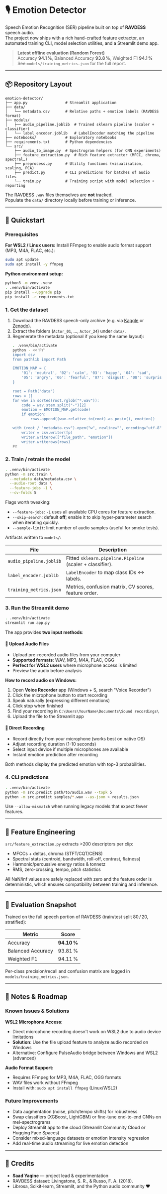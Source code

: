 # 🎙️ Emotion Detector

Speech Emotion Recognition (SER) pipeline built on top of **RAVDESS** speech audio.  
The project now ships with a rich hand-crafted feature extractor, an automated
training CLI, model selection utilities, and a Streamlit demo app.

> **Latest offline evaluation (Random Forest)**  
> Accuracy **94.1 %**, Balanced Accuracy **93.8 %**, Weighted F1 **94.1 %**  
> See `models/training_metrics.json` for the full report.

---

## 📦 Repository Layout

```
emotion-detector/
├── app.py                 # Streamlit application
├── data/
│   └── metadata.csv       # Relative paths + emotion labels (RAVDESS format)
├── models/
│   ├── audio_pipeline.joblib  # Trained sklearn pipeline (scaler + classifier)
│   └── label_encoder.joblib   # LabelEncoder matching the pipeline
├── notebooks/             # Exploratory notebooks
├── requirements.txt       # Python dependencies
└── src/
    ├── audio_to_image.py  # Spectrogram helpers (for CNN experiments)
    ├── feature_extraction.py  # Rich feature extractor (MFCC, chroma, spectral…)
    ├── preprocess.py      # Utility functions (visualisation, scaling, PCA)
    ├── predict.py         # CLI predictions for batches of audio files
    └── train.py           # Training script with model selection + reporting
```

The RAVDESS `.wav` files themselves are **not** tracked.  
Populate the `data/` directory locally before training or inference.

---

## 🚀 Quickstart

### Prerequisites

**For WSL2 / Linux users:**
Install FFmpeg to enable audio format support (MP3, M4A, FLAC, etc.):

```bash
sudo apt update
sudo apt install -y ffmpeg
```

**Python environment setup:**

```bash
python3 -m venv .venv
. .venv/bin/activate
pip install --upgrade pip
pip install -r requirements.txt
```

### 1. Get the dataset

1. Download the RAVDESS speech-only archive (e.g. via [Kaggle](https://www.kaggle.com/datasets/uwrfkaggler/ravdess-emotional-speech-audio) or [Zenodo](https://zenodo.org/record/1188976)).
2. Extract the folders (`Actor_01`, …, `Actor_24`) under `data/`.
3. Regenerate the metadata (optional if you keep the same layout):
   ```bash
   . .venv/bin/activate
   python - <<'PY'
   import csv
   from pathlib import Path

   EMOTION_MAP = {
       '01': 'neutral', '02': 'calm', '03': 'happy', '04': 'sad',
       '05': 'angry', '06': 'fearful', '07': 'disgust', '08': 'surprised'
   }

   root = Path("data")
   rows = []
   for wav in sorted(root.rglob("*.wav")):
       code = wav.stem.split("-")[2]
       emotion = EMOTION_MAP.get(code)
       if emotion:
           rows.append((wav.relative_to(root).as_posix(), emotion))

   with (root / "metadata.csv").open("w", newline="", encoding="utf-8") as fp:
       writer = csv.writer(fp)
       writer.writerow(["file_path", "emotion"])
       writer.writerows(rows)
   PY
   ```

### 2. Train / retrain the model

```bash
. .venv/bin/activate
python -m src.train \
  --metadata data/metadata.csv \
  --audio-root data \
  --feature-jobs -1 \
  --cv-folds 5
```

Flags worth tweaking:

- `--feature-jobs`: `-1` uses all available CPU cores for feature extraction.
- `--skip-search`: default **off**; enable it to skip hyper-parameter search when iterating quickly.
- `--sample-limit`: limit number of audio samples (useful for smoke tests).

Artifacts written to `models/`:

| File | Description |
|------|-------------|
| `audio_pipeline.joblib` | Fitted `sklearn.pipeline.Pipeline` (scaler + classifier). |
| `label_encoder.joblib`  | `LabelEncoder` to map class IDs ↔ labels. |
| `training_metrics.json` | Metrics, confusion matrix, CV scores, feature order. |

### 3. Run the Streamlit demo

```bash
. .venv/bin/activate
streamlit run app.py
```

The app provides **two input methods**:

#### 📁 Upload Audio Files
- Upload pre-recorded audio files from your computer
- **Supported formats**: WAV, MP3, M4A, FLAC, OGG
- **Perfect for WSL2 users** where microphone access is limited
- Preview the audio before analysis

**How to record audio on Windows:**
1. Open **Voice Recorder** app (Windows + S, search "Voice Recorder")
2. Click the microphone button to start recording
3. Speak naturally (expressing different emotions)
4. Click stop when finished
5. Find your recording in `C:\Users\YourName\Documents\Sound recordings\`
6. Upload the file to the Streamlit app

#### 🎤 Direct Recording
- Record directly from your microphone (works best on native OS)
- Adjust recording duration (1-10 seconds)
- Select input device if multiple microphones are available
- Instant emotion prediction after recording

Both methods display the predicted emotion with top-3 probabilities.

### 4. CLI predictions

```bash
. .venv/bin/activate
python -m src.predict path/to/audio.wav --topk 5
python -m src.predict samples/*.wav --as-json > results.json
```

Use `--allow-mismatch` when running legacy models that expect fewer features.

---

## 🧠 Feature Engineering

`src/feature_extraction.py` extracts >200 descriptors per clip:

- MFCCs + deltas, chroma (STFT/CQT/CENS)
- Spectral stats (centroid, bandwidth, roll-off, contrast, flatness)
- Harmonic/percussive energy ratios & tonnetz
- RMS, zero-crossing, tempo, pitch statistics

All NaN/inf values are safely replaced with zero and the feature order is deterministic,
which ensures compatibility between training and inference.

---

## 🧪 Evaluation Snapshot

Trained on the full speech portion of RAVDESS (train/test split 80 / 20, stratified):

| Metric | Score |
|--------|-------|
| Accuracy | **94.10 %** |
| Balanced Accuracy | 93.81 % |
| Weighted F1 | 94.11 % |

Per-class precision/recall and confusion matrix are logged in `models/training_metrics.json`.

---

## 📝 Notes & Roadmap

### Known Issues & Solutions

**WSL2 Microphone Access:**
- Direct microphone recording doesn't work on WSL2 due to audio device limitations
- **Solution**: Use the file upload feature to analyze audio recorded on Windows
- Alternative: Configure PulseAudio bridge between Windows and WSL2 (advanced)

**Audio Format Support:**
- Requires FFmpeg for MP3, M4A, FLAC, OGG formats
- WAV files work without FFmpeg
- Install with: `sudo apt install ffmpeg` (Linux/WSL2)

### Future Improvements

- Data augmentation (noise, pitch/tempo shifts) for robustness
- Swap classifiers (XGBoost, LightGBM) or fine-tune end-to-end CNNs on mel-spectrograms
- Deploy Streamlit app to the cloud (Streamlit Community Cloud or Hugging Face Spaces)
- Consider mixed-language datasets or emotion intensity regression
- Add real-time audio streaming for live emotion detection

---

## 🙌 Credits

- **Saad Yaqine** — project lead & experimentation
- RAVDESS dataset: Livingstone, S. R., & Russo, F. A. (2018).  
- Librosa, Scikit-learn, Streamlit, and the Python audio community ❤️
